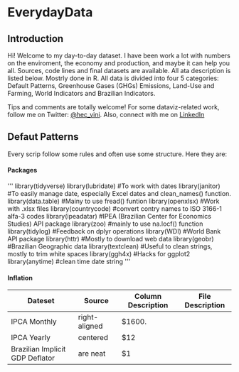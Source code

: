 # EverydayData

## Introduction 
Hi! Welcome to my day-to-day dataset. I have been work a lot with numbers on the enviroment, the economy and production, and maybe it can help you all.
Sources, code lines and final datasets are available. All ata description is listed below. Mostrly done in R. 
All data is divided into four 5 categories: Default Patterns, Greenhouse Gases (GHGs) Emissions, Land-Use and Farming, World Indicators and Brazilian Indicators. 

Tips and comments are totally welcome!
For some dataviz-related work, follow me on Twitter: [@hec_vini](https://twitter.com/hec_vini). Also, connect with me on [LinkedIn](https://www.linkedin.com/in/viniciushpires/)

## Defaut Patterns 
Every scrip follow some rules and often use some structure. Here they are:

#### Packages 
'''
library(tidyverse) 
library(lubridate) #To work with dates
library(janitor) #To easily manage date, especially Excel dates and clean_names() function. 
library(data.table) #Mainy to use fread() funtion
library(openxlsx) #Work with .xlsx files
library(countrycode) #convert contry names to ISO 3166-1 alfa-3 codes
library(ipeadatar) #IPEA (Brazilian Center for Economics Studies) API package
library(zoo) #mainly to use na.locf() function
library(tidylog) #Feedback on dplyr operations
library(WDI) #World Bank API package
library(httr) #Mostly to download web data
library(geobr) #Brazilian Geographic data
library(textclean) #Useful to clean strings, mostly to trim white spaces
library(ggh4x) #Hacks for ggplot2
library(anytime) #clean time date string
'''

#### Inflation
| Dateset          | Source           | Column Description   | File Description                                                            |
| ---------------- | ---------------- | -------------------- |---------------------------------------------------------------------------- |
| IPCA Monthly     | right-aligned    | $1600.               |                                                                             |
| IPCA Yearly      | centered         |   $12                |                                                                             |
| Brazilian Implicit GDP Deflator   | are neat         |    $1                |                                                                             |
